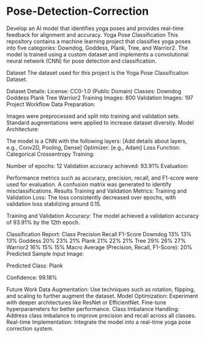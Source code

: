 # Pose-Detection-Correction
Develop an AI model that identifies yoga poses and provides real-time feedback for alignment and accuracy.
Yoga Pose Classification
This repository contains a machine learning project that classifies yoga poses into five categories: Downdog, Goddess, Plank, Tree, and Warrior2. The model is trained using a custom dataset and implements a convolutional neural network (CNN) for pose detection and classification.

Dataset
The dataset used for this project is the Yoga Pose Classification Dataset.

Dataset Details:
License: CC0-1.0 (Public Domain)
Classes:
Downdog
Goddess
Plank
Tree
Warrior2
Training Images: 800
Validation Images: 197
Project Workflow
Data Preparation:

Images were preprocessed and split into training and validation sets.
Standard augmentations were applied to increase dataset diversity.
Model Architecture:

The model is a CNN with the following layers:
[Add details about layers, e.g., Conv2D, Pooling, Dense]
Optimizer: [e.g., Adam]
Loss Function: Categorical Crossentropy
Training:

Number of epochs: 12
Validation accuracy achieved: 93.91%
Evaluation:

Performance metrics such as accuracy, precision, recall, and F1-score were used for evaluation.
A confusion matrix was generated to identify misclassifications.
Results
Training and Validation Metrics:
Training and Validation Loss: The loss consistently decreased over epochs, with validation loss stabilizing around 0.15.

Training and Validation Accuracy: The model achieved a validation accuracy of 93.91% by the 12th epoch.

Classification Report:
Class	Precision	Recall	F1-Score
Downdog	13%	13%	13%
Goddess	20%	23%	21%
Plank	21%	22%	21%
Tree	29%	26%	27%
Warrior2	16%	15%	15%
Macro Average (Precision, Recall, F1-Score): 20%
Predicted Sample
Input Image:

Predicted Class: Plank

Confidence: 99.18%


Future Work
Data Augmentation:
Use techniques such as rotation, flipping, and scaling to further augment the dataset.
Model Optimization:
Experiment with deeper architectures like ResNet or EfficientNet.
Fine-tune hyperparameters for better performance.
Class Imbalance Handling:
Address class imbalance to improve precision and recall across all classes.
Real-time Implementation:
Integrate the model into a real-time yoga pose correction system.
